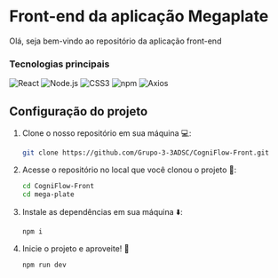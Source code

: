 # Front-end da aplicação Megaplate

Olá, seja bem-vindo ao repositório da aplicação front-end


### Tecnologias principais
![React](https://img.shields.io/badge/React-20232A?style=for-the-badge&logo=react&logoColor=61DAFB)
![Node.js](https://img.shields.io/badge/Node.js-6DA55F?style=for-the-badge&logo=node.js&logoColor=white)
![CSS3](https://img.shields.io/badge/CSS-1572B6?style=for-the-badge&logo=css3&logoColor=white)
![npm](https://img.shields.io/badge/npm-CB3837?style=for-the-badge&logo=npm&logoColor=white)
![Axios](https://img.shields.io/badge/Axios-5A29E4?style=for-the-badge&logo=axios&logoColor=white)

## Configuração do projeto

1. Clone o nosso repositório em sua máquina 💻:

    ```sh
    git clone https://github.com/Grupo-3-3ADSC/CogniFlow-Front.git
    ```

2. Acesse o repositório no local que você clonou o projeto 📁:

    ```sh
    cd CogniFlow-Front
    cd mega-plate
    ```

3. Instale as dependências em sua máquina ⬇️:

    ```sh
    npm i
    ```

4. Inicie o projeto e aproveite! 🚀

    ```sh
    npm run dev
    ```

